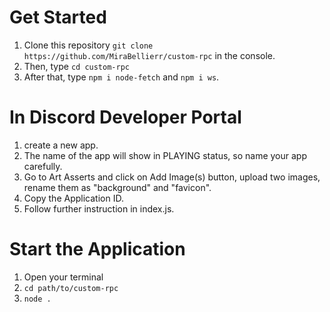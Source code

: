 # Get Started
1. Clone this repository `git clone https://github.com/MiraBellierr/custom-rpc` in the console.
2. Then, type `cd custom-rpc`
3. After that, type `npm i node-fetch` and `npm i ws`.

# In Discord Developer Portal
1. create a new app.
2. The name of the app will show in PLAYING status, so name your app carefully.
3. Go to Art Asserts and click on Add Image(s) button, upload two images, rename them as "background" and "favicon".
4. Copy the Application ID.
5. Follow further instruction in index.js.

# Start the Application
1. Open your terminal
2. `cd path/to/custom-rpc`
3. `node .`
